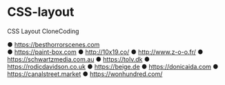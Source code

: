 # CSS-layout

CSS Layout CloneCoding

● https://besthorrorscenes.com   
● https://paint-box.com
● http://10x19.co/
● http://www.z-o-o.fr/
● https://schwartzmedia.com.au
● https://tolv.dk
● https://rodicdavidson.co.uk
● https://beige.de
● https://donicaida.com
● https://canalstreet.market
● https://wonhundred.com/
